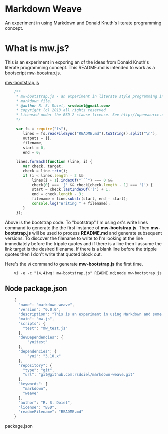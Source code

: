 Markdown Weave
==============

An experiment in using Markdown and Donald Knuth's literate programming concept.

# What is mw.js?

This is an experiment in exporing an of the ideas from  Donald Knuth's 
literate programming concept. This README.md is intended to work as a
bootscript [mw-boostrap.js](mw-boostrap.js).

[mw-bootstrap.js](mw-bootstrap.js)
```JavaScript
    /**
     * mw-bootstrap.js - an experiment in literate style programming in a 
     * markdown file.
     * @author R. S. Doiel, <rsdoiel@gmail.com>
     * copyright (c) 2013 all rights reserved
     * Licensed under the BSD 2-clause license. See http://opensource.org/licenses/BSD-2-Clause
     */
     
     var fs = require("fs"),
        lines = fs.readFileSync("README.md").toString().split("\n"),
        outputs = {},
        filename,
        start = 0,
        end = 0;

     lines.forEach(function (line, i) {
        var check, target;
        check = line.trim();
        if (i < lines.length - 2 &&
            lines[i + 1].indexOf("```") === 0 &&
            check[0] === '[' && check[check.length - 1] === ')') {
            start = check.lastIndexOf('(') + 1;
            end = check.length - 3;
            filename = line.substr(start, end - start);
            console.log("Writing " + filename);
        }
     });

```

Above is the bootstrap code.  To "bootstrap" I'm using _ex_'s write lines command to generate the
the first instance of **mw-bootstrap.js**. Then **mw-bootstrap.js** will be used to process
**README.md** and generate subsequent versions. To discover the filename to write to I'm 
looking at the line immediately before the tripple quotes and if there is a line then I assume
the link target is the desired filename.  If there is a blank line before the tripple quotes then
I don't write that quoted block out.

Here's the _vi_ command to generate **mw-bootstrap.js** the first time.

```Shell
    vi -e -c "14,41wq! mw-bootstrap.js" README.md;node mw-bootstrap.js
```


## Node package.json

```JavaScript
    {
      "name": "markdown-weave",
      "version": "0.0.0",
      "description": "This is an experiment in using Markdown and some concepts from Donald Knuth's literate programming.",
      "main": "mw.js",
      "scripts": {
        "test": "mw_test.js"
      },
      "devDependencies": {
          "yuitest"
      },
      "dependencies": {
          "yui": "3.10.x"
      },
      "repository": {
        "type": "git",
        "url": "git@github.com:rsdoiel/markdown-weave.git"
      },
      "keywords": [
        "markdown",
        "weave"
      ],
      "author": "R. S. Doiel",
      "license": "BSD",
      "readmeFilename": "README.md"
    }
```
package.json



